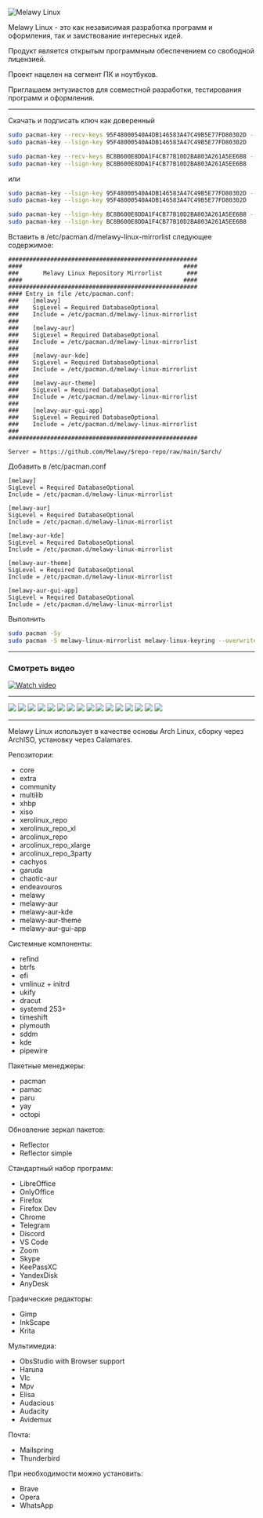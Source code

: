 ![Melawy Linux](/profile/Melawy_Linux_640x320.svg?raw=true)

Melawy Linux - это как независимая разработка программ и оформления, так и замствование интересных идей. 

Продукт является открытым программным обеспечением со свободной лицензией. 

Проект нацелен на сегмент ПК и ноутбуков. 

Приглашаем энтузиастов для совместной разработки, тестирования программ и оформления.

---

Скачать и подписать ключ как доверенный

```bash
sudo pacman-key --recv-keys 95F48000540A4DB146583A47C49B5E77FD80302D --keyserver hkps://keys.openpgp.org
sudo pacman-key --lsign-key 95F48000540A4DB146583A47C49B5E77FD80302D

sudo pacman-key --recv-keys BC8B600E8DDA1F4CB77B10D2BA803A261A5EE6B8 --keyserver hkps://keys.openpgp.org
sudo pacman-key --lsign-key BC8B600E8DDA1F4CB77B10D2BA803A261A5EE6B8
```

или

```bash
sudo pacman-key --lsign-key 95F48000540A4DB146583A47C49B5E77FD80302D --keyserver hkps://keyserver.ubuntu.com
sudo pacman-key --lsign-key 95F48000540A4DB146583A47C49B5E77FD80302D

sudo pacman-key --lsign-key BC8B600E8DDA1F4CB77B10D2BA803A261A5EE6B8 --keyserver hkps://keyserver.ubuntu.com
sudo pacman-key --lsign-key BC8B600E8DDA1F4CB77B10D2BA803A261A5EE6B8
```


Вставить в /etc/pacman.d/melawy-linux-mirrorlist 
следующее содержимое:

```
######################################################
####                                              ####
###       Melawy Linux Repository Mirrorlist       ###
####                                              ####
######################################################
#### Entry in file /etc/pacman.conf:
###    [melawy]
###    SigLevel = Required DatabaseOptional
###    Include = /etc/pacman.d/melawy-linux-mirrorlist
###
###    [melawy-aur]
###    SigLevel = Required DatabaseOptional
###    Include = /etc/pacman.d/melawy-linux-mirrorlist
###
###    [melawy-aur-kde]
###    SigLevel = Required DatabaseOptional
###    Include = /etc/pacman.d/melawy-linux-mirrorlist
###
###    [melawy-aur-theme]
###    SigLevel = Required DatabaseOptional
###    Include = /etc/pacman.d/melawy-linux-mirrorlist
###
###    [melawy-aur-gui-app]
###    SigLevel = Required DatabaseOptional
###    Include = /etc/pacman.d/melawy-linux-mirrorlist
###
######################################################

Server = https://github.com/Melawy/$repo-repo/raw/main/$arch/
```

Добавить в /etc/pacman.conf

```
[melawy]
SigLevel = Required DatabaseOptional
Include = /etc/pacman.d/melawy-linux-mirrorlist

[melawy-aur]
SigLevel = Required DatabaseOptional
Include = /etc/pacman.d/melawy-linux-mirrorlist

[melawy-aur-kde]
SigLevel = Required DatabaseOptional
Include = /etc/pacman.d/melawy-linux-mirrorlist

[melawy-aur-theme]
SigLevel = Required DatabaseOptional
Include = /etc/pacman.d/melawy-linux-mirrorlist

[melawy-aur-gui-app]
SigLevel = Required DatabaseOptional
Include = /etc/pacman.d/melawy-linux-mirrorlist
```

Выполнить

```bash
sudo pacman -Sy
sudo pacman -S melawy-linux-mirrorlist melawy-linux-keyring --overwrite="*"
```

---
### Смотреть видео

[![Watch video](https://i3.ytimg.com/vi/bRNVm1VIxbA/maxresdefault.jpg)](https://www.youtube.com/watch?v=bRNVm1VIxbA)

---

![](/profile/01.jpg?raw=true)
![](/profile/02.jpg?raw=true)
![](/profile/03.jpg?raw=true)
![](/profile/04.jpg?raw=true)
![](/profile/05.jpg?raw=true)
![](/profile/06.jpg?raw=true)
![](/profile/07.jpg?raw=true)
![](/profile/08.jpg?raw=true)
![](/profile/09.jpg?raw=true)
![](/profile/10.jpg?raw=true)
![](/profile/11.jpg?raw=true)
![](/profile/12.jpg?raw=true)
![](/profile/13.jpg?raw=true)
![](/profile/14.jpg?raw=true)
![](/profile/15.jpg?raw=true)
![](/profile/16.jpg?raw=true)

---

Melawy Linux использует в качестве основы Arch Linux, сборку через ArchISO, установку через Calamares. 

Репозитории: 
- core
- extra
- community
- multilib
- xhbp
- xiso
- xerolinux_repo
- xerolinux_repo_xl
- arcolinux_repo
- arcolinux_repo_xlarge
- arcolinux_repo_3party
- cachyos
- garuda
- chaotic-aur
- endeavouros
- melawy
- melawy-aur
- melawy-aur-kde
- melawy-aur-theme
- melawy-aur-gui-app

Системные компоненты: 
- refind
- btrfs
- efi
- vmlinuz + initrd
- ukify
- dracut
- systemd 253+
- timeshift
- plymouth
- sddm
- kde
- pipewire

Пакетные менеджеры: 
- pacman
- pamac
- paru
- yay
- octopi

Обновление зеркал пакетов: 
- Reflector
- Reflector simple

Стандартный набор программ: 
- LibreOffice
- OnlyOffice
- Firefox
- Firefox Dev
- Chrome
- Telegram
- Discord
- VS Code
- Zoom
- Skype
- KeePassXC
- YandexDisk
- AnyDesk

Графические редакторы: 
- Gimp
- InkScape
- Krita

Мультимедиа: 
- ObsStudio with Browser support
- Haruna
- Vlc
- Mpv
- Elisa
- Audacious
- Audacity
- Avidemux

Почта: 
- Mailspring
- Thunderbird

При необходимости можно установить:
- Brave
- Opera
- WhatsApp

